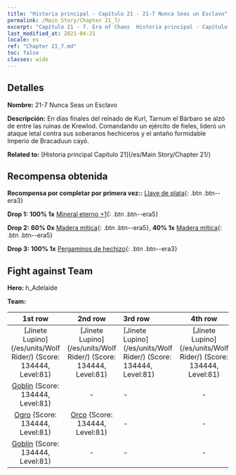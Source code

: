```yaml
---
title: "Historia principal - Capítulo 21 - 21-7 Nunca Seas un Esclavo"
permalink: /Main Story/Chapter 21_7/
excerpt: "Capítulo 21 - 7. Era of Chaos  Historia principal - Capítulo 21_7. 21-7 Nunca Seas un Esclavo"
last_modified_at: 2021-04-21
locale: es
ref: "Chapter 21_7.md"
toc: false
classes: wide
---
```


## Detalles

 **Nombre:** 21-7 Nunca Seas un Esclavo

 **Descripción:** En días finales del reinado de Kurl, Tarnum el Bárbaro se alzó de entre las ruinas de Krewlod. Comandando un ejército de fieles, lideró un ataque letal contra sus soberanos hechiceros y el antaño formidable Imperio de Bracaduun cayó.

 **Related to:** [Historia principal Capítulo 21](/es/Main Story/Chapter 21/)

## Recompensa obtenida

 **Recompensa por completar por primera vez::** [Llave de plata](/es/Items/con_693/){: .btn .btn--era3}

 **Drop 1:** **100% 1x** [Mineral eterno +1](/es/Items/mat_68/){: .btn .btn--era5}

 **Drop 2:** **60% 0x** [Madera mítica](/es/Items/mat_62/){: .btn .btn--era5}, **40% 1x** [Madera mítica](/es/Items/mat_62/){: .btn .btn--era5}

 **Drop 3:** **100% 1x** [Pergaminos de hechizo](/es/Items/con_694/){: .btn .btn--era3}


## Fight against Team
 **Hero:** h_Adelaide

 **Team:**


  | 1st row | 2nd row | 3rd row | 4th row |
  |:----:|:----:|:----|:----:|
  | [Jinete Lupino](/es/units/Wolf Rider/) (Score: 134444, Level:81)  | [Jinete Lupino](/es/units/Wolf Rider/) (Score: 134444, Level:81)  | [Jinete Lupino](/es/units/Wolf Rider/) (Score: 134444, Level:81)  | [Jinete Lupino](/es/units/Wolf Rider/) (Score: 134444, Level:81)  |
  | [Goblin](/es/units/Goblin/) (Score: 134444, Level:81)  | - | - | - |
  | [Ogro](/es/units/Ogre/) (Score: 134444, Level:81)  | [Orco](/es/units/Orc/) (Score: 134444, Level:81)  | - | - |
  | [Goblin](/es/units/Goblin/) (Score: 134444, Level:81)  | - | - | - |


